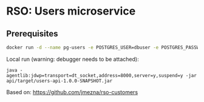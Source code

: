 # RSO: Users microservice

## Prerequisites

```bash
docker run -d --name pg-users -e POSTGRES_USER=dbuser -e POSTGRES_PASSWORD=postgres -e POSTGRES_DB=userTable -p 5432:5432 postgres:10.5
```

Local run (warning: debugger needs to be attached):
```
java -agentlib:jdwp=transport=dt_socket,address=8000,server=y,suspend=y -jar api/target/users-api-1.0.0-SNAPSHOT.jar
```


Based on: https://github.com/jmezna/rso-customers
